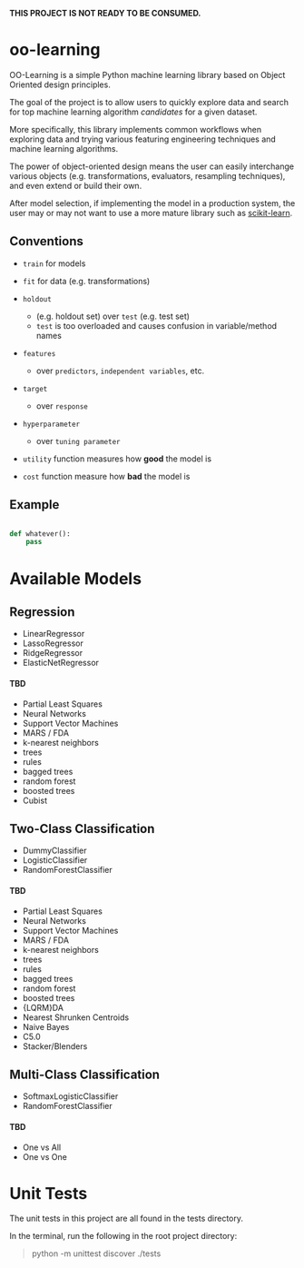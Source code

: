 
**THIS PROJECT IS NOT READY TO BE CONSUMED.**






# oo-learning

OO-Learning is a simple Python machine learning library based on Object Oriented design principles.

The goal of the project is to allow users to quickly explore data and search for top machine learning algorithm *candidates* for a given dataset.

More specifically, this library implements common workflows when exploring data and trying various featuring engineering techniques and machine learning algorithms.

The power of object-oriented design means the user can easily interchange various objects (e.g. transformations, evaluators, resampling techniques), and even extend or build their own.

After model selection, if implementing the model in a production system, the user may or may not want to use a more mature library such as [scikit-learn](https://github.com/scikit-learn/scikit-learn).


## Conventions

- `train` for models
- `fit` for data (e.g. transformations)
- `holdout`
	- (e.g. holdout set) over `test` (e.g. test set)
	- `test` is too overloaded and causes confusion in variable/method names
- `features`
	- over `predictors`, `independent variables`, etc.
- `target`
	- over `response`
- `hyperparameter`
	- over `tuning parameter`


- `utility` function measures how **good** the model is
- `cost` function measure how **bad** the model is


## Example

```python

def whatever():
	pass
```

# Available Models


## Regression

- LinearRegressor
- LassoRegressor
- RidgeRegressor
- ElasticNetRegressor

#### TBD

- Partial Least Squares
- Neural Networks
- Support Vector Machines
- MARS / FDA
- k-nearest neighbors
- trees
- rules
- bagged trees
- random forest
- boosted trees
- Cubist




## Two-Class Classification

- DummyClassifier
- LogisticClassifier
- RandomForestClassifier


#### TBD

- Partial Least Squares
- Neural Networks
- Support Vector Machines
- MARS / FDA
- k-nearest neighbors
- trees
- rules
- bagged trees
- random forest
- boosted trees
- {LQRM}DA
- Nearest Shrunken Centroids
- Naive Bayes
- C5.0
- Stacker/Blenders


## Multi-Class Classification

- SoftmaxLogisticClassifier
- RandomForestClassifier

#### TBD

- One vs All
- One vs One

# Unit Tests

The unit tests in this project are all found in the tests directory.

In the terminal, run the following in the root project directory:

> python -m unittest discover ./tests

